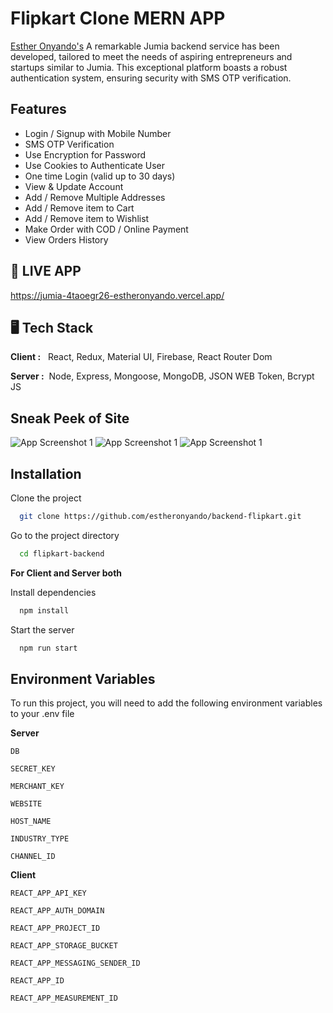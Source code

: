 
# Flipkart Clone MERN APP

[Esther Onyando's](https://github.com/estheronyando/) A remarkable Jumia backend service has been developed, tailored to meet the needs of aspiring entrepreneurs and startups similar to Jumia. This exceptional platform boasts a robust authentication system, ensuring security with SMS OTP verification. 
    

## Features

- Login / Signup with Mobile Number
- SMS OTP Verification
- Use Encryption for Password
- Use Cookies to Authenticate User
- One time Login (valid up to 30 days)
- View & Update Account 
- Add / Remove Multiple Addresses
- Add / Remove item to Cart
- Add / Remove item to Wishlist
- Make Order with COD / Online Payment
- View Orders History 


## 🚀 LIVE APP

https://jumia-4taoegr26-estheronyando.vercel.app/


##  🖥️ Tech Stack

**Client :** &nbsp; React, Redux, Material UI, Firebase, React Router Dom

**Server :**&nbsp; Node, Express, Mongoose, MongoDB, JSON WEB Token, Bcrypt JS


## Sneak Peek of Site

![App Screenshot 1](https://i.postimg.cc/NM2vgnwK/Jumia.png)
![App Screenshot 1](https://i.postimg.cc/258BXQNc/Jumiapg2.png)
![App Screenshot 1](https://i.postimg.cc/VkHYmnbH/Jumia-pg3.png)



## Installation

Clone the project

```bash
  git clone https://github.com/estheronyando/backend-flipkart.git
```

Go to the project directory

```bash
  cd flipkart-backend
```

**For Client and Server both** 

Install dependencies

```bash
  npm install
```

Start the server

```bash
  npm run start
```



## Environment Variables

To run this project, you will need to add the following environment variables to your .env file

**Server**

`DB`

`SECRET_KEY`

 `MERCHANT_KEY`
 
 `WEBSITE`

 `HOST_NAME`
 
 `INDUSTRY_TYPE`
 
 `CHANNEL_ID`

 **Client**
 
 `REACT_APP_API_KEY`
 
 `REACT_APP_AUTH_DOMAIN`

 `REACT_APP_PROJECT_ID` 
 
 `REACT_APP_STORAGE_BUCKET` 
 
 `REACT_APP_MESSAGING_SENDER_ID`
 
 `REACT_APP_ID`
 
 `REACT_APP_MEASUREMENT_ID`



